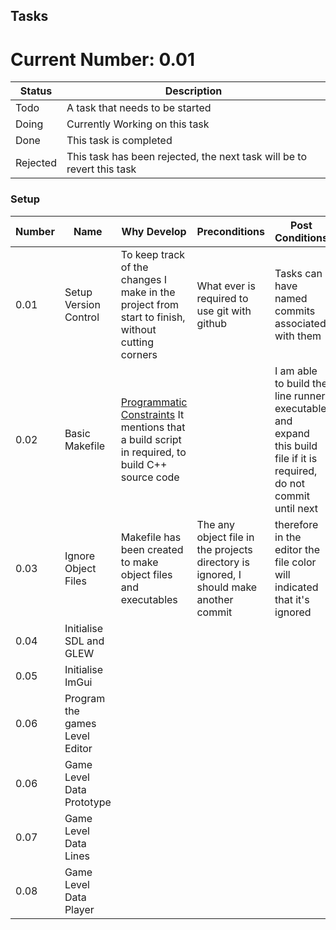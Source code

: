 ## Tasks

# Current Number: 0.01
|Status| Description |
| - | - |
| Todo | A task that needs to be started |
| Doing | Currently Working on this task|
| Done | This task is completed |
| Rejected | This task has been rejected, the next task will be to revert this task |

### Setup
| Number | Name | Why Develop | Preconditions | Post Conditions | Success Criteria | Difficulty Estimations | Status |
| - | - | - | - | - | - | - | - |
| 0.01 | Setup Version Control | To keep track of the changes I make in the project from start to finish, without cutting corners | What ever is required to use git with github | Tasks can have named commits associated with them | Making the first commit on local and push it to dev | Easy | Doing |
| 0.02 | Basic Makefile | [Programmatic Constraints](../docs/constraints/constraints.md#programatic) It mentions that a build script in required, to build C++ source code |  | I am able to build the line runner executable and expand this build file if it is required, do not commit until next | Building Hello World | Easy | Done |
| 0.03 | Ignore Object Files | Makefile has been created to make object files and executables| The any object file in the projects directory is ignored, I should make another commit |therefore in the editor the file color will indicated that it's ignored | Easy | Doing |
| 0.04 | Initialise SDL and GLEW |
| 0.05 | Initialise ImGui |
| 0.06 | Program the games Level Editor|
| 0.06 | Game Level Data Prototype |
| 0.07 | Game Level Data Lines |
| 0.08 | Game Level Data Player |

